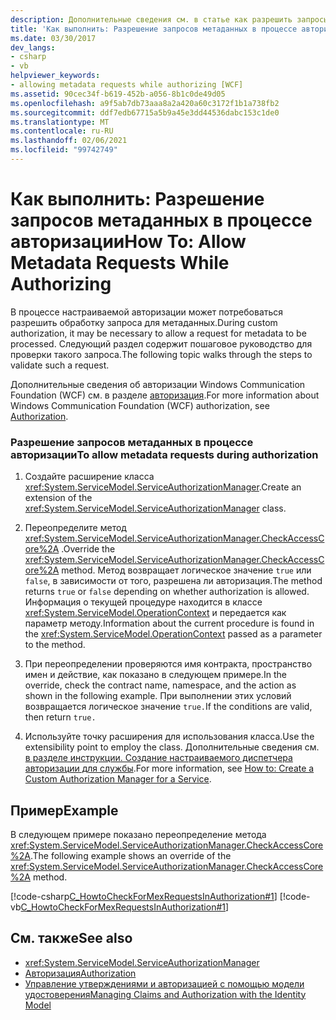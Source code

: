 ```yaml
---
description: Дополнительные сведения см. в статье как разрешить запросы метаданных при авторизации.
title: 'Как выполнить: Разрешение запросов метаданных в процессе авторизации'
ms.date: 03/30/2017
dev_langs:
- csharp
- vb
helpviewer_keywords:
- allowing metadata requests while authorizing [WCF]
ms.assetid: 90cec34f-b619-452b-a056-8b1c0de49d05
ms.openlocfilehash: a9f5ab7db73aaa8a2a420a60c3172f1b1a738fb2
ms.sourcegitcommit: ddf7edb67715a5b9a45e3dd44536dabc153c1de0
ms.translationtype: MT
ms.contentlocale: ru-RU
ms.lasthandoff: 02/06/2021
ms.locfileid: "99742749"
---
```

# <a name="how-to-allow-metadata-requests-while-authorizing"></a><span data-ttu-id="d8318-103">Как выполнить: Разрешение запросов метаданных в процессе авторизации</span><span class="sxs-lookup"><span data-stu-id="d8318-103">How To: Allow Metadata Requests While Authorizing</span></span>

<span data-ttu-id="d8318-104">В процессе настраиваемой авторизации может потребоваться разрешить обработку запроса для метаданных.</span><span class="sxs-lookup"><span data-stu-id="d8318-104">During custom authorization, it may be necessary to allow a request for metadata to be processed.</span></span> <span data-ttu-id="d8318-105">Следующий раздел содержит пошаговое руководство для проверки такого запроса.</span><span class="sxs-lookup"><span data-stu-id="d8318-105">The following topic walks through the steps to validate such a request.</span></span>  
  
 <span data-ttu-id="d8318-106">Дополнительные сведения об авторизации Windows Communication Foundation (WCF) см. в разделе [авторизация](authorization-in-wcf.md).</span><span class="sxs-lookup"><span data-stu-id="d8318-106">For more information about Windows Communication Foundation (WCF) authorization, see [Authorization](authorization-in-wcf.md).</span></span>  
  
### <a name="to-allow-metadata-requests-during-authorization"></a><span data-ttu-id="d8318-107">Разрешение запросов метаданных в процессе авторизации</span><span class="sxs-lookup"><span data-stu-id="d8318-107">To allow metadata requests during authorization</span></span>  
  
1. <span data-ttu-id="d8318-108">Создайте расширение класса <xref:System.ServiceModel.ServiceAuthorizationManager>.</span><span class="sxs-lookup"><span data-stu-id="d8318-108">Create an extension of the <xref:System.ServiceModel.ServiceAuthorizationManager> class.</span></span>  
  
2. <span data-ttu-id="d8318-109">Переопределите метод <xref:System.ServiceModel.ServiceAuthorizationManager.CheckAccessCore%2A> .</span><span class="sxs-lookup"><span data-stu-id="d8318-109">Override the <xref:System.ServiceModel.ServiceAuthorizationManager.CheckAccessCore%2A> method.</span></span> <span data-ttu-id="d8318-110">Метод возвращает логическое значение `true` или `false`, в зависимости от того, разрешена ли авторизация.</span><span class="sxs-lookup"><span data-stu-id="d8318-110">The method returns `true` or `false` depending on whether authorization is allowed.</span></span> <span data-ttu-id="d8318-111">Информация о текущей процедуре находится в классе <xref:System.ServiceModel.OperationContext> и передается как параметр методу.</span><span class="sxs-lookup"><span data-stu-id="d8318-111">Information about the current procedure is found in the <xref:System.ServiceModel.OperationContext> passed as a parameter to the method.</span></span>  
  
3. <span data-ttu-id="d8318-112">При переопределении проверяются имя контракта, пространство имен и действие, как показано в следующем примере.</span><span class="sxs-lookup"><span data-stu-id="d8318-112">In the override, check the contract name, namespace, and the action as shown in the following example.</span></span> <span data-ttu-id="d8318-113">При выполнении этих условий возвращается логическое значение `true.`</span><span class="sxs-lookup"><span data-stu-id="d8318-113">If the conditions are valid, then return `true.`</span></span>  
  
4. <span data-ttu-id="d8318-114">Используйте точку расширения для использования класса.</span><span class="sxs-lookup"><span data-stu-id="d8318-114">Use the extensibility point to employ the class.</span></span> <span data-ttu-id="d8318-115">Дополнительные сведения см. [в разделе инструкции. Создание настраиваемого диспетчера авторизации для службы](../extending/how-to-create-a-custom-authorization-manager-for-a-service.md).</span><span class="sxs-lookup"><span data-stu-id="d8318-115">For more information, see [How to: Create a Custom Authorization Manager for a Service](../extending/how-to-create-a-custom-authorization-manager-for-a-service.md).</span></span>  
  
## <a name="example"></a><span data-ttu-id="d8318-116">Пример</span><span class="sxs-lookup"><span data-stu-id="d8318-116">Example</span></span>  

 <span data-ttu-id="d8318-117">В следующем примере показано переопределение метода <xref:System.ServiceModel.ServiceAuthorizationManager.CheckAccessCore%2A>.</span><span class="sxs-lookup"><span data-stu-id="d8318-117">The following example shows an override of the <xref:System.ServiceModel.ServiceAuthorizationManager.CheckAccessCore%2A> method.</span></span>  
  
 [!code-csharp[C_HowtoCheckForMexRequestsInAuthorization#1](../../../../samples/snippets/csharp/VS_Snippets_CFX/c_howtocheckformexrequestsinauthorization/cs/source.cs#1)]
 [!code-vb[C_HowtoCheckForMexRequestsInAuthorization#1](../../../../samples/snippets/visualbasic/VS_Snippets_CFX/c_howtocheckformexrequestsinauthorization/vb/source.vb#1)]  
  
## <a name="see-also"></a><span data-ttu-id="d8318-118">См. также</span><span class="sxs-lookup"><span data-stu-id="d8318-118">See also</span></span>

- <xref:System.ServiceModel.ServiceAuthorizationManager>
- [<span data-ttu-id="d8318-119">Авторизация</span><span class="sxs-lookup"><span data-stu-id="d8318-119">Authorization</span></span>](authorization-in-wcf.md)
- [<span data-ttu-id="d8318-120">Управление утверждениями и авторизацией с помощью модели удостоверения</span><span class="sxs-lookup"><span data-stu-id="d8318-120">Managing Claims and Authorization with the Identity Model</span></span>](managing-claims-and-authorization-with-the-identity-model.md)
